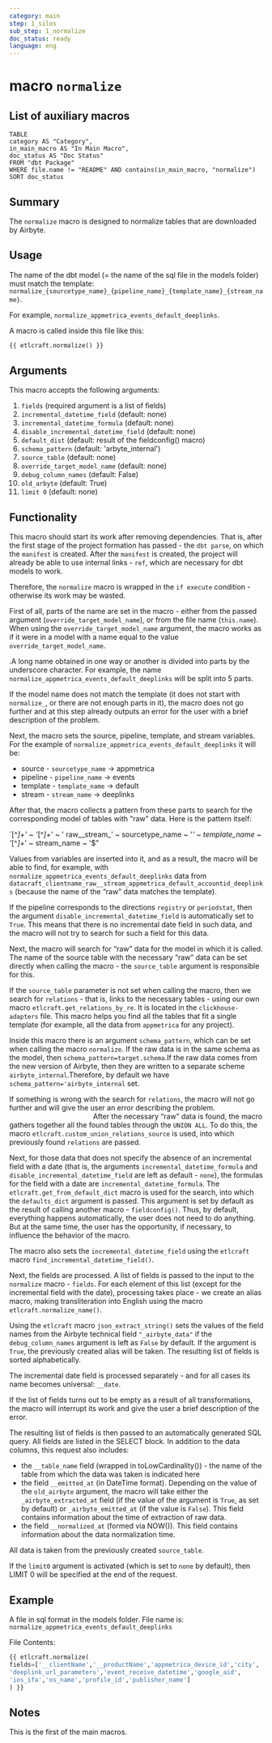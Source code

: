 ```yaml
---
category: main
step: 1_silos
sub_step: 1_normalize
doc_status: ready
language: eng
---
```

# macro `normalize`
## List of auxiliary macros

```dataview
TABLE 
category AS "Category", 
in_main_macro AS "In Main Macro",
doc_status AS "Doc Status"
FROM "dbt Package"
WHERE file.name != "README" AND contains(in_main_macro, "normalize")
SORT doc_status
```

## Summary

The `normalize` macro is designed to normalize tables that are downloaded by Airbyte.

## Usage

The name of the dbt model (= the name of the sql file in the models folder) must match the template: 
`normalize_{sourcetype_name}_{pipeline_name}_{template_name}_{stream_name}`.

For example, `normalize_appmetrica_events_default_deeplinks`.

A macro is called inside this file like this:
```sql
{{ etlcraft.normalize() }}
```
## Arguments

This macro accepts the following arguments:

01. `fields` (required argument is a list of fields)
02. `incremental_datetime_field` (default: none)
03. `incremental_datetime_formula` (default: none)
04. `disable_incremental_datetime_field` (default: none)
05. `default_dist` (default: result of the fieldconfig() macro)
06. `schema_pattern` (default: 'arbyte_internal')
07. `source_table` (default: none)
08. `override_target_model_name` (default: none)
09. `debug_column_names` (default: False)
10. `old_arbyte` (default: True)
11. `limit 0` (default: none)

## Functionality

This macro should start its work after removing dependencies. That is, after the first stage of the project formation has passed - the `dbt parse`, on which the `manifest` is created. After the `manifest` is created, the project will already be able to use internal links - `ref`, which are necessary for dbt models to work.
 
Therefore, the `normalize` macro is wrapped in the `if execute` condition - otherwise its work may be wasted.

First of all, parts of the name are set in the macro - either from the passed argument (`override_target_model_name`), or from the file name (`this.name`). When using the `override_target_model_name` argument, the macro works as if it were in a model with a name equal to the value `override_target_model_name`.

.A long name obtained in one way or another is divided into parts by the underscore character. For example, the name `normalize_appmetrica_events_default_deeplinks` will be split into 5 parts.

If the model name does not match the template (it does not start with `normalize_`, or there are not enough parts in it), the macro does not go further and at this step already outputs an error for the user with a brief description of the problem.

Next, the macro sets the source, pipeline, template, and stream variables. For the example of `normalize_appmetrica_events_default_deeplinks` it will be:
- source - `sourcetype_name` → appmetrica
- pipeline - `pipeline_name` → events
- template - `template_name` → default
- stream - `stream_name` → deeplinks
  
After that, the macro collects a pattern from these parts to search for the corresponding model of tables with “raw” data.  Here is the pattern itself:

 `[^_]+' ~ '_[^_]+_' ~ ' raw__stream_' ~ sourcetype_name ~ '_' ~ template_name ~ '_[^_]+_' ~ stream_name ~ '$"

Values from variables are inserted into it, and as a result, the macro will be able to find, for example, with `normalize_appmetrica_events_default_deeplinks` data from `datacraft_clientname_raw__stream_appmetrica_default_accountid_deeplinks` (because the name of the “raw” data matches the template).

If the pipeline corresponds to the directions `registry` or `periodstat`, then the argument `disable_incremental_datetime_field` is automatically set to `True`. This means that there is no incremental date field in such data, and the macro will not try to search for such a field for this data.

Next, the macro will search for “raw” data for the model in which it is called. The name of the source table with the necessary “raw” data can be set directly when calling the macro - the `source_table` argument is responsible for this. 

If the `source_table` parameter is not set when calling the macro, then we search for `relations` - that is, links to the necessary tables - using our own macro `etlcraft.get_relations_by_re`. It is located in the `clickhouse-adapters` file. This macro helps you find all the tables that fit a single template (for example, all the data from `appmetrica` for any project).

Inside this macro there is an argument `schema_pattern`, which can be set when calling the macro `normalize`. If the raw data is in the same schema as the model, then `schema_pattern=target.schema`.If the raw data comes from the new version of Airbyte, then they are written to a separate scheme `airbyte_internal`.Therefore, by default we have `schema_pattern='airbyte_internal` set.

If something is wrong with the search for `relations`, the macro will not go further and will give the user an error describing the problem.
                                                                 
After the necessary “raw” data is found, the macro gathers together all the found tables through the `UNION ALL`. To do this, the macro `etlcraft.custom_union_relations_source` is used, into which previously found `relations` are passed.

Next, for those data that does not specify the absence of an incremental field with a date (that is, the arguments `incremental_datetime_formula` and `disable_incremental_datetime_field` are left as default - `none`), the formulas for the field with a date are `incremental_datetime_formula`. The `etlcraft.get_from_default_dict` macro is used for the search, into which the `defaults_dict` argument is passed. This argument is set by default as the result of calling another macro - `fieldconfig()`. Thus, by default, everything happens automatically, the user does not need to do anything. But at the same time, the user has the opportunity, if necessary, to influence the behavior of the macro.
  
The macro also sets the `incremental_datetime_field` using the `etlcraft` macro `find_incremental_datetime_field()`.

Next, the fields are processed. A list of fields is passed to the input to the `normalize` macro - `fields`. For each element of this list (except for the incremental field with the date), processing takes place - we create an alias macro, making transliteration into English using the macro `etlcraft.normalize_name()`. 

Using the `etlcraft` macro `json_extract_string()` sets the values of the field names from the Airbyte technical field `"_airbyte_data"` if the `debug_column_names` argument is left as `False` by default. If the argument is `True`, the previously created alias will be taken. The resulting list of fields is sorted alphabetically.

The incremental date field is processed separately - and for all cases its name becomes universal: `__date`. 

If the list of fields turns out to be empty as a result of all transformations, the macro will interrupt its work and give the user a brief description of the error.

The resulting list of fields is then passed to an automatically generated SQL query. All fields are listed in the SELECT block. In addition to the data columns, this request also includes:
- the `__table_name` field (wrapped in toLowCardinality()) - the name of the table from which the data was taken is indicated here
- the field `__emitted_at` (in DateTime format). Depending on the value of the `old_airbyte` argument, the macro will take either the `_airbyte_extracted_at` field (if the value of the argument is `True`, as set by default) or `_airbyte_emitted_at` (if the value is `False`). This field contains information about the time of extraction of raw data.
- the field `__normalized_at` (formed via NOW()). This field contains information about the data normalization time.
  
All data is taken from the previously created `source_table`.
  
If the `limit0` argument is activated (which is set to `none` by default), then LIMIT 0 will be specified at the end of the request.

## Example

A file in sql format in the models folder. File name is: `normalize_appmetrica_events_default_deeplinks`

File Contents:
```sql
{{ etlcraft.normalize(
fields=['__clientName','__productName','appmetrica_device_id','city',
'deeplink_url_parameters','event_receive_datetime','google_aid',
'ios_ifa','os_name','profile_id','publisher_name']
) }}
```
## Notes

This is the first of the main macros.
